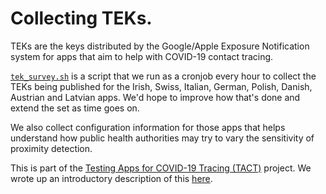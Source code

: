
# Collecting TEKs.

TEKs are the keys distributed by the Google/Apple Exposure
Notification system for apps that aim to help with COVID-19
contact tracing.

[``tek_survey.sh``](./tek_survey.sh) is a script that we run as
a cronjob every hour to collect the TEKs being published for
the Irish, Swiss, Italian, German, Polish, Danish, Austrian and Latvian apps. We'd hope to improve how
that's done and extend the set as time goes on.

We also collect configuration information for those apps that
helps understand how public health authorities may try to 
vary the sensitivity of proximity detection.

This is part of the [Testing Apps for COVID-19 Tracing (TACT)](https://down.dsg.cs.tcd.ie/tact/)
project. We wrote up an introductory description of this
[here](https://down.dsg.cs.tcd.ie/tact/transp.pdf).


